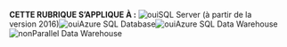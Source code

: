 <Token>**CETTE RUBRIQUE S’APPLIQUE À :** ![oui](media/yes.png)SQL Server (à partir de la version 2016)![oui](media/yes.png)Azure SQL Database![oui](media/yes.png)Azure SQL Data Warehouse ![non](media/no.png)Parallel Data Warehouse </Token>

